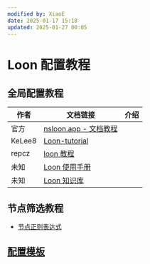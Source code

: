```yaml
---
modified by: XiaoE
date: 2025-01-17 15:18
updated: 2025-01-27 00:05
---
```

# Loon 配置教程

## 全局配置教程

| 作者     | 文档链接                                                                                                            | 介绍  |
| ------ | --------------------------------------------------------------------------------------------------------------- | --- |
| 官方     | [nsloon.app - 文档教程](https://nsloon.app/docs/intro)                                                              |     |
| KeLee8 | [Loon-tutorial](https://github.com/KeLee8/Loon-tutorial)                                                        |     |
| repcz  | [loon 教程](https://wiki.repcz.link/loon/)                                                                        |     |
| 未知     | [Loon 使用手册](https://coffee-elderberry-22b.notion.site/Loon-71747252d5054551a8cd10924064899c)                    |     |
| 未知     | [Loon 知识库](https://getupnote.com/share/notes/zSn1ShBmzNYISKcTgjXE5oHMrNf2/b6047d8b-621c-44af-bfa6-a28d35bcf928) |     |

## 节点筛选教程
- [节点正则表达式](https://github.com/LaolunsiG/PCR/blob/main/Agency_Wiki/%E8%8A%82%E7%82%B9%E7%9A%84%E6%AD%A3%E5%88%99%E8%A1%A8%E8%BE%BE%E5%BC%8F.md)

## [配置模板](https://github.com/LaolunsiG/PCR/tree/main/Config_File/Loon)